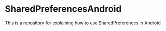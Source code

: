 # SharedPreferencesAndroid
This is a repository for explaining how to use SharedPreferences in Android
